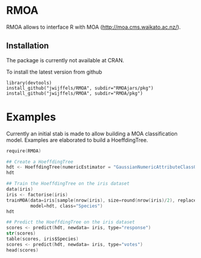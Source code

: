 RMOA
=========

RMOA allows to interface R with MOA (http://moa.cms.waikato.ac.nz/).


Installation
-----------
The package is currently not available at CRAN.

To install the latest version from github
```
library(devtools)
install_github("jwijffels/RMOA", subdir="RMOAjars/pkg")
install_github("jwijffels/RMOA", subdir="RMOA/pkg")
```

Examples
=========

Currently an initial stab is made to allow building a MOA classification model. 
Examples are elaborated to build a HoeffdingTree.

```S
require(RMOA)

## Create a HoeffdingTree
hdt <- HoeffdingTree(numericEstimator = "GaussianNumericAttributeClassObserver")
hdt

## Train the HoeffdingTree on the iris dataset
data(iris)
iris <- factorise(iris)
trainMOA(data=iris[sample(nrow(iris), size=round(nrow(iris)/2), replace=TRUE), ], 
         model=hdt, class="Species")
hdt

## Predict the HoeffdingTree on the iris dataset
scores <- predict(hdt, newdata= iris, type="response")
str(scores)
table(scores, iris$Species)
scores <- predict(hdt, newdata= iris, type="votes")
head(scores)
```


